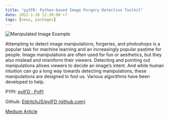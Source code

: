 ```yaml
---
title: "pyIFD: Python-based Image Forgery Detection Toolkit"
date: 2022-1-26 12:30:00 +7
tags: [news, packages]
---
```


![Manipulated Image Example](https://miro.medium.com/max/854/1*Em6bD7JlI4vX-lzfCiUWOg.png)

Attempting to detect image manipulations, forgeries, and photoshops is a popular task for machine learning and an increasingly popular pastime for people. Image manipulations are often used for fun or aesthetics, but they also mislead and misinform their viewers. Detecting and pointing out manipulations allows viewers to decide an image’s intent. And while human intuition can go a long way towards detecting manipulations, these manipulations are designed to fool us. Various algorithms have been developed to help.

PYPI: [pyIFD · PyPI](https://pypi.org/project/pyIFD/)

Github: [EldritchJS/pyIFD (github.com)](https://github.com/EldritchJS/pyIFD)

[Medium Article](https://medium.com/@trentonford/pyifd-python-based-image-forgery-detection-toolkit-6dc1214b0e51)


